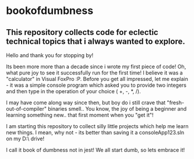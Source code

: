 # bookofdumbness
## This repository collects code for eclectic technical topics that i always wanted to explore.

Hello and thank you for stopping by!

Its been more more than a decade since i wrote my first piece of code! Oh, what pure joy to see it successfully run for the first time! I believe it was a "calculator" in Visual FoxPro :P. Before you get all impressed, let me explain - it was a simple console program which asked you to provide two integers and then type in the operation of your choice ( +, -, *, /).

I may have come along way since then, but boy do i still crave that "fresh-out-of-compiler" binaries smell.. You know, the joy of being a beginner and learning something new.. that first moment when you "get it"!

I am starting this repository to collect silly little projects which help me learn new things. I mean, why not - its better than saving it a consoleApp123.sln on my D:\ drive!

I call it book of dumbness not in jest! We all start dumb, so lets embrace it!
